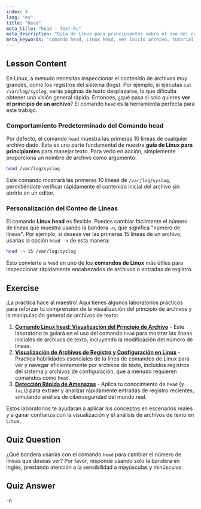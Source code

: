 ```yaml
---
index: 8
lang: "es"
title: "head"
meta_title: "head - Text-Fu"
meta_description: "Guía de Linux para principiantes sobre el uso del comando head para ver el inicio de un archivo. Aprenda a usar la opción head -n para controlar el número de líneas, una habilidad esencial para cualquier tutorial de Linux."
meta_keywords: "comando head, Linux head, ver inicio archivo, tutorial Linux, comandos Linux, Linux principiantes, head -n, guía Linux, archivos de texto, línea de comandos"
---
```


## Lesson Content

En Linux, a menudo necesitas inspeccionar el contenido de archivos muy grandes, como los registros del sistema (logs). Por ejemplo, si ejecutas `cat /var/log/syslog`, verás páginas de texto desplazarse, lo que dificulta obtener una visión general rápida. Entonces, ¿qué pasa si solo quieres **ver el principio de un archivo**? El comando `head` es la herramienta perfecta para este trabajo.

### Comportamiento Predeterminado del Comando head

Por defecto, el comando `head` muestra las primeras 10 líneas de cualquier archivo dado. Esta es una parte fundamental de nuestra **guía de Linux para principiantes** para manejar texto. Para verlo en acción, simplemente proporciona un nombre de archivo como argumento:

```bash
head /var/log/syslog
```

Este comando mostrará las primeras 10 líneas de `/var/log/syslog`, permitiéndote verificar rápidamente el contenido inicial del archivo sin abrirlo en un editor.

### Personalización del Conteo de Líneas

El comando **Linux head** es flexible. Puedes cambiar fácilmente el número de líneas que muestra usando la bandera `-n`, que significa "número de líneas". Por ejemplo, si deseas ver las primeras 15 líneas de un archivo, usarías la opción `head -n` de esta manera:

```bash
head -n 15 /var/log/syslog
```

Esto convierte a `head` en uno de los **comandos de Linux** más útiles para inspeccionar rápidamente encabezados de archivos o entradas de registro.

## Exercise

¡La práctica hace al maestro! Aquí tienes algunos laboratorios prácticos para reforzar tu comprensión de la visualización del principio de archivos y la manipulación general de archivos de texto:

1.  **[Comando Linux head: Visualización del Principio de Archivo](https://labex.io/es/labs/linux-linux-head-command-file-beginning-display-214302)** - Este laboratorio te guiará en el uso del comando `head` para mostrar las líneas iniciales de archivos de texto, incluyendo la modificación del número de líneas.
2.  **[Visualización de Archivos de Registro y Configuración en Linux](https://labex.io/es/labs/linux-viewing-log-and-configuration-files-in-linux-387914)** - Practica habilidades esenciales de la línea de comandos de Linux para ver y navegar eficientemente por archivos de texto, incluidos registros del sistema y archivos de configuración, que a menudo requieren comandos como `head`.
3.  **[Detección Rápida de Amenazas](https://labex.io/es/labs/linux-rapid-threat-detection-387930)** - Aplica tu conocimiento de `head` (y `tail`) para extraer y analizar rápidamente entradas de registro recientes, simulando análisis de ciberseguridad del mundo real.

Estos laboratorios te ayudarán a aplicar los conceptos en escenarios reales y a ganar confianza con la visualización y el análisis de archivos de texto en Linux.

## Quiz Question

¿Qué bandera usarías con el comando `head` para cambiar el número de líneas que deseas ver? Por favor, responde usando solo la bandera en inglés, prestando atención a la sensibilidad a mayúsculas y minúsculas.

## Quiz Answer

-n
